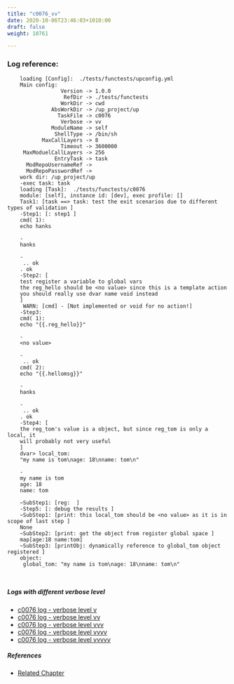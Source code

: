 ```yaml
---
title: "c0076_vv"
date: 2020-10-06T23:46:03+1010:00
draft: false
weight: 10761

---
```


### Log reference: <no value>

```
    loading [Config]:  ./tests/functests/upconfig.yml
    Main config:
                 Version -> 1.0.0
                  RefDir -> ./tests/functests
                 WorkDir -> cwd
              AbsWorkDir -> /up_project/up
                TaskFile -> c0076
                 Verbose -> vv
              ModuleName -> self
               ShellType -> /bin/sh
           MaxCallLayers -> 8
                 Timeout -> 3600000
     MaxModuelCallLayers -> 256
               EntryTask -> task
      ModRepoUsernameRef -> 
      ModRepoPasswordRef -> 
    work dir: /up_project/up
    -exec task: task
    loading [Task]:  ./tests/functests/c0076
    module: [self], instance id: [dev], exec profile: []
    Task1: [task ==> task: test the exit scenarios due to different types of validation ]
    -Step1: [: step1 ]
    cmd( 1):
    echo hanks
    
    -
    hanks
    
    -
     .. ok
    . ok
    -Step2: [
    test register a variable to global vars
    the reg_hello should be <no value> since this is a template action
    you should really use dvar name void instead
    ]
     WARN: [cmd] - [Not implemented or void for no action!]
    -Step3:
    cmd( 1):
    echo "{{.reg_hello}}"
    
    -
    <no value>
    
    -
     .. ok
    cmd( 2):
    echo "{{.hellomsg}}"
    
    -
    hanks
    
    -
     .. ok
    . ok
    -Step4: [
    the reg_tom's value is a object, but since reg_tom is only a local, it
    will probably not very useful
    ]
    dvar> local_tom:
    "my name is tom\nage: 18\nname: tom\n"
    
    -
    my name is tom
    age: 18
    name: tom
    
    ~SubStep1: [reg:  ]
    -Step5: [: debug the results ]
    ~SubStep1: [print: this local_tom should be <no value> as it is in scope of last step ]
    None
    ~SubStep2: [print: get the object from register global space ]
    map[age:18 name:tom]
    ~SubStep3: [printObj: dynamically reference to global_tom object registered ]
    object:
     global_tom: "my name is tom\nage: 18\nname: tom\n"
    
    
```

##### Logs with different verbose level
* [c0076 log - verbose level v](../../logs/c0076_v)
* [c0076 log - verbose level vv](../../logs/c0076_vv)
* [c0076 log - verbose level vvv](../../logs/c0076_vvv)
* [c0076 log - verbose level vvvv](../../logs/c0076_vvvv)
* [c0076 log - verbose level vvvvv](../../logs/c0076_vvvvv)

##### References
* [Related Chapter](../../vars/c0076)
